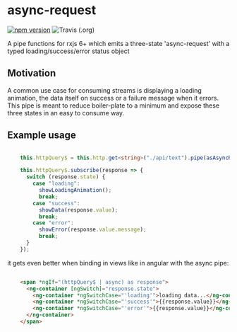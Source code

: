 # async-request

[![npm version](https://badge.fury.io/js/%40aviellv%2Fasync-request-rxjs-pipe.svg)](https://badge.fury.io/js/%40aviellv%2Fasync-request-rxjs-pipe)
![Travis (.org)](https://img.shields.io/travis/avilv/async-request.svg)

A pipe functions for rxjs 6+ which emits a three-state 'async-request' with a typed loading/success/error  status object

## Motivation

A common use case for consuming streams is displaying a loading animation, the data itself on success or a failure message when it errors.
This pipe is meant to reduce boiler-plate to a minimum and expose these three states in an easy to consume way.

## Example usage
 
 
```ts

    this.httpQuery$ = this.http.get<string>("./api/text").pipe(asAsyncRequest<string, HttpErrorResponse>());

    this.httpQuery$.subscribe(response => {
      switch (response.state) {
        case "loading":
          showLoadingAnimation();
          break;
        case "success":
          showData(response.value);
          break;
        case "error":
          showError(response.value.message);
          break;
      }
    });
```
it gets even better when binding in views like in angular with the async pipe:

```html

    <span *ngIf="(httpQuery$ | async) as response">
      <ng-container [ngSwitch]="response.state">
        <ng-container *ngSwitchCase="'loading'">loading data...</ng-container>
        <ng-container *ngSwitchCase="'success'">{{response.value}}</ng-container>
        <ng-container *ngSwitchCase="'error'">{{response.value}}</ng-container>
      </ng-container>
    </span>
```

